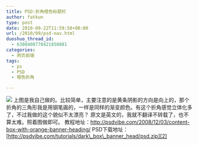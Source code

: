 ```yaml
---
title: PSD:折角橙色标题栏
author: fatkun
type: post
date: 2010-09-22T11:59:58+00:00
url: /2010/09/psd-nav.html
duoshuo_thread_id:
  - 6300408770421850881
categories:
  - 网页前端
tags:
  - ps
  - PSD
  - 橙色折角

---
```

![][1]
上图是我自己做的。比较简单，主要注意的是黄条阴影的方向是向上的，那个折角的三角形我是用钢笔画的，一样是同样的渐变颜色。有这个折角感觉立体化多了，不过我做的这个貌似不太漂亮？
原文是英文的，我就不翻译不转载了，也不算太难。照着图做即可。
教程地址：<http://psdvibe.com/2008/12/03/content-box-with-orange-banner-heading/>
PSD下载地址：[http://psdvibe.com/tutorials/dark\_box\_banner_head/psd.zip][2]

 [1]: http://wah88w.blu.livefilestore.com/y1p-s4GBQ0VaYGg77MAwaCIx7z6K1lfHM7bMN7GpdRbHSDG8GPRtyULefu9ubwMWGrZ3q2tsJLSP0tvPDLRr08tl5H52PSZ8M18/2010-09-22_nav.jpg?psid=1
 [2]: http://psdvibe.com/tutorials/dark_box_banner_head/psd.zip